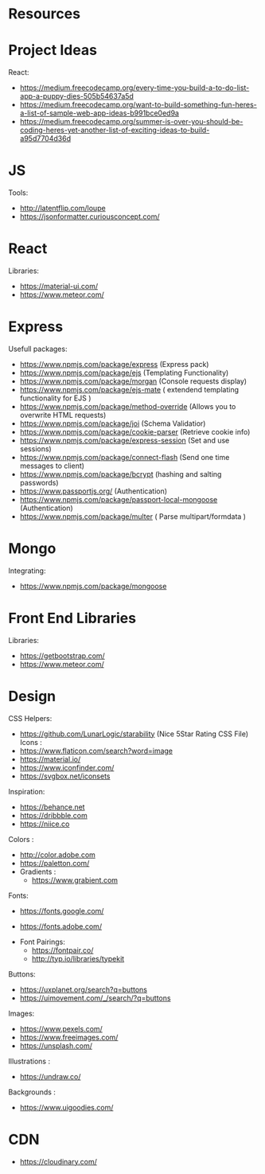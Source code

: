 # Resources
# Project Ideas

React:
   - https://medium.freecodecamp.org/every-time-you-build-a-to-do-list-app-a-puppy-dies-505b54637a5d
   - https://medium.freecodecamp.org/want-to-build-something-fun-heres-a-list-of-sample-web-app-ideas-b991bce0ed9a
   - https://medium.freecodecamp.org/summer-is-over-you-should-be-coding-heres-yet-another-list-of-exciting-ideas-to-build-a95d7704d36d
   
# JS

Tools: 
  - http://latentflip.com/loupe
  - https://jsonformatter.curiousconcept.com/
# React

Libraries:
  - https://material-ui.com/
  - https://www.meteor.com/

# Express

Usefull packages:
  - https://www.npmjs.com/package/express (Express pack)
  - https://www.npmjs.com/package/ejs (Templating Functionality)
  - https://www.npmjs.com/package/morgan (Console requests display)
  - https://www.npmjs.com/package/ejs-mate ( extendend templating functionality for EJS )
  - https://www.npmjs.com/package/method-override (Allows you to overwrite HTML requests)
  - https://www.npmjs.com/package/joi (Schema Validatior)
  - https://www.npmjs.com/package/cookie-parser (Retrieve cookie info)
  - https://www.npmjs.com/package/express-session (Set and use sessions)
  - https://www.npmjs.com/package/connect-flash (Send one time messages to client)
  - https://www.npmjs.com/package/bcrypt (hashing and salting passwords)
  - https://www.passportjs.org/ (Authentication)
  - https://www.npmjs.com/package/passport-local-mongoose (Authentication)
  - https://www.npmjs.com/package/multer ( Parse multipart/formdata )

# Mongo

Integrating:
  - https://www.npmjs.com/package/mongoose
# Front End Libraries
Libraries:
   - https://getbootstrap.com/
   - https://www.meteor.com/

# Design

CSS Helpers: 
  - https://github.com/LunarLogic/starability (Nice 5Star Rating CSS File)
Icons :
  - https://www.flaticon.com/search?word=image
  - https://material.io/
  - https://www.iconfinder.com/
  - https://svgbox.net/iconsets
  
Inspiration:
  - https://behance.net
  - https://dribbble.com
  - https://niice.co
  
Colors :
  - http://color.adobe.com
  - https://paletton.com/
  - Gradients :
    - https://www.grabient.com
    
Fonts: 
  - https://fonts.google.com/
  + https://fonts.adobe.com/
  - Font Pairings:
    - https://fontpair.co/
    - http://typ.io/libraries/typekit
 
Buttons:
  - https://uxplanet.org/search?q=buttons
  - https://uimovement.com/_/search/?q=buttons
  
Images:
  - https://www.pexels.com/
  - https://www.freeimages.com/
  - https://unsplash.com/
  
Illustrations :
  - https://undraw.co/

Backgrounds :
  - https://www.uigoodies.com/
 
 
# CDN
  - https://cloudinary.com/
  

